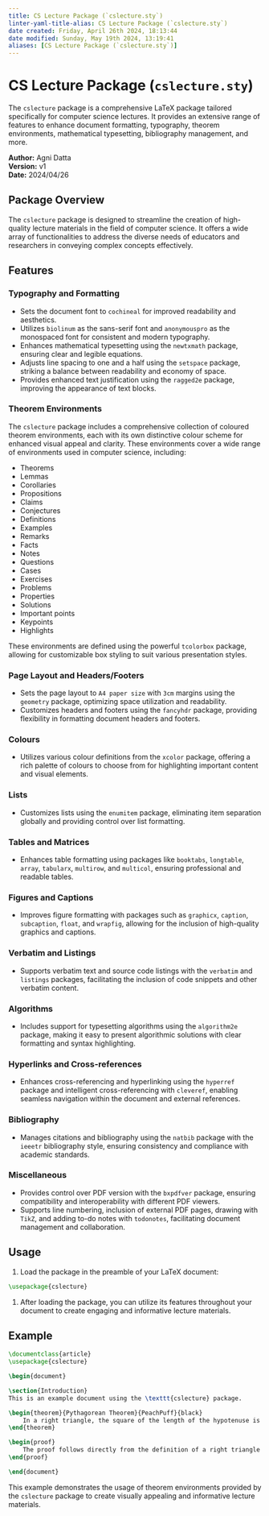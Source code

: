 ```yaml
---
title: CS Lecture Package (`cslecture.sty`)
linter-yaml-title-alias: CS Lecture Package (`cslecture.sty`)
date created: Friday, April 26th 2024, 18:13:44
date modified: Sunday, May 19th 2024, 13:19:41
aliases: [CS Lecture Package (`cslecture.sty`)]
---
```


# CS Lecture Package (`cslecture.sty`)

The `cslecture` package is a comprehensive LaTeX package tailored specifically for computer science lectures. It provides an extensive range of features to enhance document formatting, typography, theorem environments, mathematical typesetting, bibliography management, and more.

**Author:** Agni Datta  
**Version:** v1  
**Date:** 2024/04/26

## Package Overview

The `cslecture` package is designed to streamline the creation of high-quality lecture materials in the field of computer science. It offers a wide array of functionalities to address the diverse needs of educators and researchers in conveying complex concepts effectively.

## Features

### Typography and Formatting

- Sets the document font to `cochineal` for improved readability and aesthetics.
- Utilizes `biolinum` as the sans-serif font and `anonymouspro` as the monospaced font for consistent and modern typography.
- Enhances mathematical typesetting using the `newtxmath` package, ensuring clear and legible equations.
- Adjusts line spacing to one and a half using the `setspace` package, striking a balance between readability and economy of space.
- Provides enhanced text justification using the `ragged2e` package, improving the appearance of text blocks.

### Theorem Environments

The `cslecture` package includes a comprehensive collection of coloured theorem environments, each with its own distinctive colour scheme for enhanced visual appeal and clarity. These environments cover a wide range of environments used in computer science, including:

- Theorems
- Lemmas
- Corollaries
- Propositions
- Claims
- Conjectures
- Definitions
- Examples
- Remarks
- Facts
- Notes
- Questions
- Cases
- Exercises
- Problems
- Properties
- Solutions
- Important points
- Keypoints
- Highlights

These environments are defined using the powerful `tcolorbox` package, allowing for customizable box styling to suit various presentation styles.

### Page Layout and Headers/Footers

- Sets the page layout to `A4 paper size` with `3cm` margins using the `geometry` package, optimizing space utilization and readability.
- Customizes headers and footers using the `fancyhdr` package, providing flexibility in formatting document headers and footers.

### Colours

- Utilizes various colour definitions from the `xcolor` package, offering a rich palette of colours to choose from for highlighting important content and visual elements.

### Lists

- Customizes lists using the `enumitem` package, eliminating item separation globally and providing control over list formatting.

### Tables and Matrices

- Enhances table formatting using packages like `booktabs`, `longtable`, `array`, `tabularx`, `multirow`, and `multicol`, ensuring professional and readable tables.

### Figures and Captions

- Improves figure formatting with packages such as `graphicx`, `caption`, `subcaption`, `float`, and `wrapfig`, allowing for the inclusion of high-quality graphics and captions.

### Verbatim and Listings

- Supports verbatim text and source code listings with the `verbatim` and `listings` packages, facilitating the inclusion of code snippets and other verbatim content.

### Algorithms

- Includes support for typesetting algorithms using the `algorithm2e` package, making it easy to present algorithmic solutions with clear formatting and syntax highlighting.

### Hyperlinks and Cross-references

- Enhances cross-referencing and hyperlinking using the `hyperref` package and intelligent cross-referencing with `cleveref`, enabling seamless navigation within the document and external references.

### Bibliography

- Manages citations and bibliography using the `natbib` package with the `ieeetr` bibliography style, ensuring consistency and compliance with academic standards.

### Miscellaneous

- Provides control over PDF version with the `bxpdfver` package, ensuring compatibility and interoperability with different PDF viewers.
- Supports line numbering, inclusion of external PDF pages, drawing with `TikZ`, and adding to-do notes with `todonotes`, facilitating document management and collaboration.

## Usage

1. Load the package in the preamble of your LaTeX document:

```latex
\usepackage{cslecture}
```

1. After loading the package, you can utilize its features throughout your document to create engaging and informative lecture materials.

## Example

```latex
\documentclass{article}
\usepackage{cslecture}

\begin{document}

\section{Introduction}
This is an example document using the \texttt{cslecture} package.

\begin{theorem}{Pythagorean Theorem}{PeachPuff}{black}
    In a right triangle, the square of the length of the hypotenuse is equal to the sum of the squares of the lengths of the other two sides.
\end{theorem}

\begin{proof}
    The proof follows directly from the definition of a right triangle and the Pythagorean theorem.
\end{proof}

\end{document}
```

This example demonstrates the usage of theorem environments provided by the `cslecture` package to create visually appealing and informative lecture materials.
